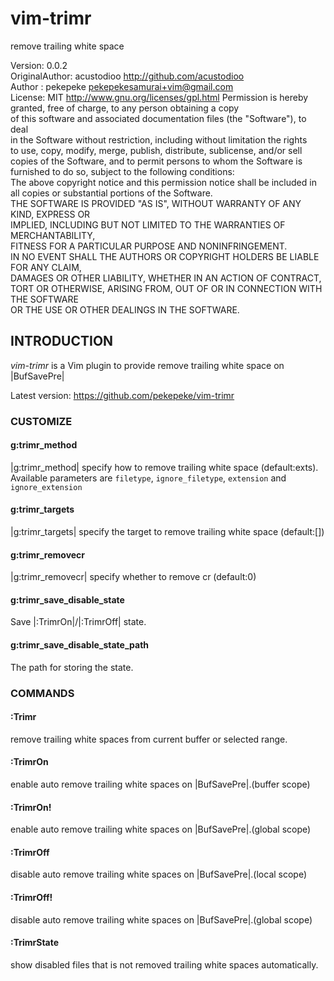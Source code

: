 vim-trimr
=========

remove trailing white space

Version: 0.0.2  
OriginalAuthor: acustodioo <http://github.com/acustodioo>  
Author : pekepeke <pekepekesamurai+vim@gmail.com>  
License: MIT <http://www.gnu.org/licenses/gpl.html>
	Permission is hereby granted, free of charge, to any person obtaining a copy  
	of this software and associated documentation files (the "Software"), to deal  
	in the Software without restriction, including without limitation the rights   
	to use, copy, modify, merge, publish, distribute, sublicense, and/or sell   
	copies of the Software, and to permit persons to whom the Software is  
	furnished to do so, subject to the following conditions:  
	The above copyright notice and this permission notice shall be included in  
	all copies or substantial portions of the Software.  
	THE SOFTWARE IS PROVIDED "AS IS", WITHOUT WARRANTY OF ANY KIND, EXPRESS OR  
	IMPLIED, INCLUDING BUT NOT LIMITED TO THE WARRANTIES OF MERCHANTABILITY,  
	FITNESS FOR A PARTICULAR PURPOSE AND NONINFRINGEMENT.  
	IN NO EVENT SHALL THE AUTHORS OR COPYRIGHT HOLDERS BE LIABLE FOR ANY CLAIM,  
	DAMAGES OR OTHER LIABILITY, WHETHER IN AN ACTION OF CONTRACT,  
	TORT OR OTHERWISE, ARISING FROM, OUT OF OR IN CONNECTION WITH THE SOFTWARE  
	OR THE USE OR OTHER DEALINGS IN THE SOFTWARE.

## INTRODUCTION

*vim-trimr* is a Vim plugin to provide remove trailing white space
on |BufSavePre|

Latest version:
	https://github.com/pekepeke/vim-trimr


### CUSTOMIZE

#### g:trimr_method

|g:trimr_method| specify how to remove trailing white space (default:exts).
Available parameters are `filetype`, `ignore_filetype`, `extension` and `ignore_extension`

#### g:trimr_targets

|g:trimr_targets| specify the target to remove trailing white space (default:[])

#### g:trimr_removecr

|g:trimr_removecr| specify whether to remove cr (default:0)

#### g:trimr_save_disable_state

Save |:TrimrOn|/|:TrimrOff| state.

#### g:trimr_save_disable_state_path

The path for storing the state.

### COMMANDS

#### :Trimr

remove trailing white spaces from current buffer or selected range.

#### :TrimrOn

enable auto remove trailing white spaces on |BufSavePre|.(buffer scope)

#### :TrimrOn!

enable auto remove trailing white spaces on |BufSavePre|.(global scope)

#### :TrimrOff

disable auto remove trailing white spaces on |BufSavePre|.(local scope)

#### :TrimrOff!

disable auto remove trailing white spaces on |BufSavePre|.(global scope)

#### :TrimrState

show disabled files that is not removed trailing white spaces automatically.

